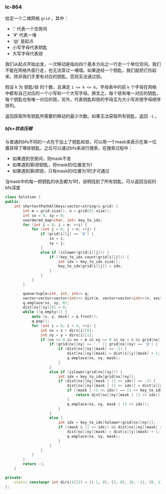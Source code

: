 ### lc-864

给定一个二维网格 `grid` ，其中：

- '.' 代表一个空房间
- '#' 代表一堵
- '@' 是起点
- 小写字母代表钥匙
- 大写字母代表锁

我们从起点开始出发，一次移动是指向四个基本方向之一行走一个单位空间。我们不能在网格外面行走，也无法穿过一堵墙。如果途经一个钥匙，我们就把它捡起来。除非我们手里有对应的钥匙，否则无法通过锁。

假设 k 为 钥匙/锁 的个数，且满足 `1 <= k <= 6`，字母表中的前 `k` 个字母在网格中都有自己对应的一个小写和一个大写字母。换言之，每个锁有唯一对应的钥匙，每个钥匙也有唯一对应的锁。另外，代表钥匙和锁的字母互为大小写并按字母顺序排列。

返回获取所有钥匙所需要的移动的最少次数。如果无法获取所有钥匙，返回 `-1` 。



##### bfs+状态压缩

与普通的bfs不同的一点在于加上了钥匙和锁，可以用一个mask来表示在某一位置获得了哪些钥匙，之后可以通过bfs来进行搜索，在搜索过程中：

- 如果遇到空房间，则mask不变
- 如果遇到第i把钥匙，将mask的i位置变为1
- 如果遇到第i把锁，只有mask的i位置为1时才可通过

当mask中的每一把钥匙的状态都为1时，说明找到了所有钥匙，可以返回当前的bfs深度



```c++
class Solution {
public:
    int shortestPathAllKeys(vector<string>& grid) {
        int m = grid.size(), n = grid[0].size();
        int sx = 0, sy = 0;
        unordered_map<char, int> key_to_idx;
        for (int i = 0; i < m; ++i) {
            for (int j = 0; j < n; ++j) {
                if (grid[i][j] == '@') {
                    sx = i;
                    sy = j;
                }
                else if (islower(grid[i][j])) {
                    if (!key_to_idx.count(grid[i][j])) {
                        int idx = key_to_idx.size();
                        key_to_idx[grid[i][j]] = idx;
                    }
                }
            }
        }

        queue<tuple<int, int, int>> q;
        vector<vector<vector<int>>> dist(m, vector<vector<int>>(n, vector<int>(1 << key_to_idx.size(), -1)));
        q.emplace(sx, sy, 0);
        dist[sx][sy][0] = 0;
        while (!q.empty()) {
            auto [x, y, mask] = q.front();
            q.pop();
            for (int i = 0; i < 4; ++i) {
                int nx = x + dirs[i][0];
                int ny = y + dirs[i][1];
                if (nx >= 0 && nx < m && ny >= 0 && ny < n && grid[nx][ny] != '#') {
                    if (grid[nx][ny] == '.' || grid[nx][ny] == '@') {
                        if (dist[nx][ny][mask] == -1) {
                            dist[nx][ny][mask] = dist[x][y][mask] + 1;
                            q.emplace(nx, ny, mask);
                        }
                    }
                    else if (islower(grid[nx][ny])) {
                        int idx = key_to_idx[grid[nx][ny]];
                        if (dist[nx][ny][mask | (1 << idx)] == -1) {
                            dist[nx][ny][mask | (1 << idx)] = dist[x][y][mask] + 1;
                            if ((mask | (1 << idx)) == (1 << key_to_idx.size()) - 1) {
                                return dist[nx][ny][mask | (1 << idx)];
                            }
                            q.emplace(nx, ny, mask | (1 << idx));
                        }
                    }
                    else {
                        int idx = key_to_idx[tolower(grid[nx][ny])];
                        if ((mask & (1 << idx)) && dist[nx][ny][mask] == -1) {
                            dist[nx][ny][mask] = dist[x][y][mask] + 1;
                            q.emplace(nx, ny, mask);
                        }
                    }
                }
            }
        }
        return -1;
    }

private:
    static constexpr int dirs[4][2] = {{-1, 0}, {1, 0}, {0, -1}, {0, 1}};
};

```

